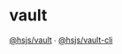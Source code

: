 # vault

[@hsjs/vault](https://github.com/haishanh/vault/tree/master/packages/vault) ∙
[@hsjs/vault-cli](https://github.com/haishanh/vault/tree/master/packages/vault-cli)
